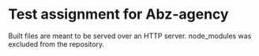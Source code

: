 # Test assignment for Abz-agency
Built files are meant to be served over an HTTP server.
node_modules was excluded from the repository.
